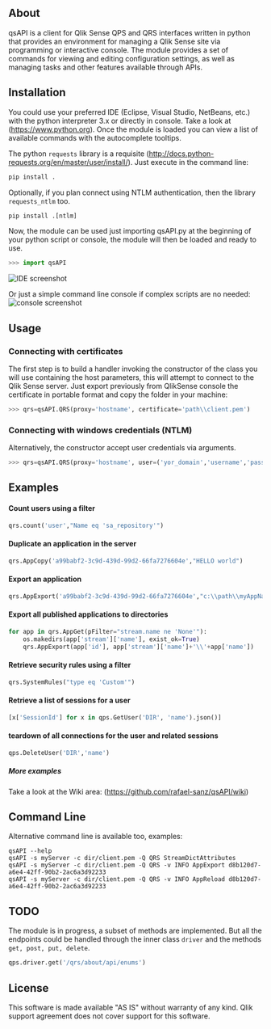 ## About
qsAPI is a client for Qlik Sense QPS and QRS interfaces written in python that provides an environment for managing a Qlik Sense site via programming or interactive console. The module provides a set of commands for viewing and editing configuration settings, as well as managing tasks and other features available through APIs.

## Installation

You could use your preferred IDE (Eclipse, Visual Studio, NetBeans, etc.) with the python interpreter 3.x or directly in console. Take a look at (https://www.python.org). Once the module is loaded you can view a list of available commands with the autocomplete tooltips.

The python `requests` library is a requisite (http://docs.python-requests.org/en/master/user/install/). 
Just execute in the command line:

```python
pip install .
```

Optionally, if you plan connect using NTLM authentication, then the library `requests_ntlm` too. 
```python
pip install .[ntlm]
```

Now, the module can be used just importing qsAPI.py at the beginning of your python script or console, the module will then be loaded and ready to use.
```python
>>> import qsAPI
```

![IDE screenshot](https://raw.githubusercontent.com/rafael-sanz/qsAPI/master/qsAPI.png)


Or just a simple command line console if complex scripts are no needed: 
![console screenshot](https://raw.githubusercontent.com/rafael-sanz/qsAPI/master/qsAPI_console.png)


## Usage
### Connecting with certificates
The first step is to build a handler invoking the constructor of the class you will use containing the host parameters, this will attempt to connect to the Qlik Sense server. Just export previously from QlikSense console the certificate in portable format and copy the folder in your machine:
```python
>>> qrs=qsAPI.QRS(proxy='hostname', certificate='path\\client.pem')
```

### Connecting with windows credentials (NTLM)
Alternatively, the constructor accept user credentials via arguments.
```python
>>> qrs=qsAPI.QRS(proxy='hostname', user=('yor_domain','username','password'))
```

## Examples
#### Count users using a filter
```python
qrs.count('user',"Name eq 'sa_repository'")
```
#### Duplicate an application in the server
```python
qrs.AppCopy('a99babf2-3c9d-439d-99d2-66fa7276604e',"HELLO world")
```
#### Export an application
```python
qrs.AppExport('a99babf2-3c9d-439d-99d2-66fa7276604e',"c:\\path\\myAppName.qvf")
```

#### Export all published applications to directories
```python
for app in qrs.AppGet(pFilter="stream.name ne 'None'"):
	os.makedirs(app['stream']['name'], exist_ok=True)
	qrs.AppExport(app['id'], app['stream']['name']+'\\'+app['name'])
```

#### Retrieve security rules using a filter
```python
qrs.SystemRules("type eq 'Custom'")
```

#### Retrieve a list of sessions for a user
```python
[x['SessionId'] for x in qps.GetUser('DIR', 'name').json()]
```

#### teardown of all connections for the user and related sessions
```python
qps.DeleteUser('DIR','name')
```

##### More examples
Take a look at the Wiki area: (https://github.com/rafael-sanz/qsAPI/wiki)


## Command Line
Alternative command line is available too, examples:
```
qsAPI --help
qsAPI -s myServer -c dir/client.pem -Q QRS StreamDictAttributes
qsAPI -s myServer -c dir/client.pem -Q QRS -v INFO AppExport d8b120d7-a6e4-42ff-90b2-2ac6a3d92233
qsAPI -s myServer -c dir/client.pem -Q QRS -v INFO AppReload d8b120d7-a6e4-42ff-90b2-2ac6a3d92233
```

## TODO
The module is in progress, a subset of methods are implemented. But all the endpoints could be handled through the inner class `driver` and the methods `get, post, put, delete`.
```python
qps.driver.get('/qrs/about/api/enums')
```

## License
This software is made available "AS IS" without warranty of any kind. Qlik support agreement does not cover support for this software.
